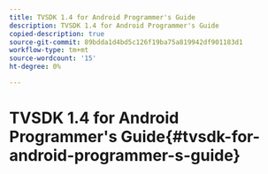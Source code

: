 ```yaml
---
title: TVSDK 1.4 for Android Programmer's Guide
description: TVSDK 1.4 for Android Programmer's Guide
copied-description: true
source-git-commit: 89bdda1d4bd5c126f19ba75a819942df901183d1
workflow-type: tm+mt
source-wordcount: '15'
ht-degree: 0%

---
```



# TVSDK 1.4 for Android Programmer&#39;s Guide{#tvsdk-for-android-programmer-s-guide}

